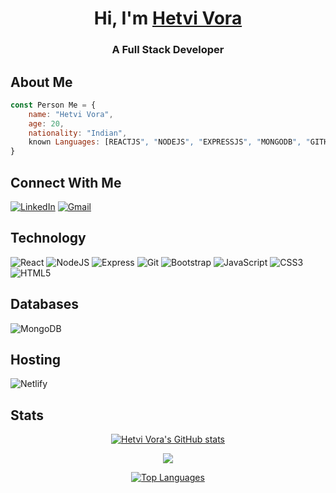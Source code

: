 <h1 align="center">Hi, I'm <a href="https://www.linkedin.com/in/hetvi-vora-664456235" target="_blank"> Hetvi Vora</a></h1>
<h3 align="center">A Full Stack Developer</h3>

## About Me 

```js
const Person Me = {
    name: "Hetvi Vora",
    age: 20,
    nationality: "Indian",
    known Languages: [REACTJS", "NODEJS", "EXPRESSJS", "MONGODB", "GITHUB", "SQLSERVER", "JS", "CSS", "HTML"]
}
```

## Connect With Me 
<a href="https://www.linkedin.com/in/hetvi-vora-664456235"><img alt="LinkedIn" src="https://img.shields.io/badge/linkedin-%230077B5.svg?style=for-the-badge&logo=linkedin&logoColor=white"/></a>
<a href="mailto:hetvivora3007@gmail.com"><img alt="Gmail" src="https://img.shields.io/badge/Gmail-D14836?style=for-the-badge&logo=gmail&logoColor=white"/></a>
  
## Technology
<div align="left">
<img alt="React" src="https://img.shields.io/badge/react-%2320232a.svg?style=for-the-badge&logo=react&logoColor=%2361DAFB"/>
<img alt="NodeJS" src="https://img.shields.io/badge/nodejs-%2343853D.svg?style=for-the-badge&logo=node-js&logoColor=white"/>
<img alt="Express" src="https://img.shields.io/badge/-Express-blue?style=for-the-badge&logo=express"/> 
<img alt="Git" src="https://img.shields.io/badge/GitHub-100000?style=for-the-badge&logo=github&logoColor=white"/>
<img alt="Bootstrap" src="https://img.shields.io/badge/Bootstrap-purple?style=for-the-badge&logo=appveyor"/> 
<img alt="JavaScript" src="https://img.shields.io/badge/javascript-%23323330.svg?style=for-the-badge&logo=javascript&logoColor=%23F7DF1E"/> 
<img alt="CSS3" src="https://img.shields.io/badge/css3-%231572B6.svg?style=for-the-badge&logo=css3&logoColor=white"/> 
<img alt="HTML5" src="https://img.shields.io/badge/html5-%23E34F26.svg?style=for-the-badge&logo=html5&logoColor=white"/>
</div>

## Databases
<div align="left">
    <img alt="MongoDB" src ="https://img.shields.io/badge/-MongoDB-brightgreen?style=for-the-badge&logo=mongodb"/>
</div>

## Hosting
<div align="left">
<img alt="Netlify" src="https://img.shields.io/badge/Netlify-00C7B7?style=for-the-badge&logo=netlify&logoColor=white"/>
</div>

## Stats
<div align="center">
  <p><a href="http://www.github.com/HetviVora3007"><img src="https://github-readme-stats.vercel.app/api?username=HetviVora3007&show_icons=true&hide=&count_private=true&title_color=3382ed&text_color=ffffff&icon_color=3382ed&bg_color=1c1917&hide_border=true&show_icons=true" alt="Hetvi Vora's GitHub stats" /></a></p>
  <p><a href="http://www.github.com/HetviVora3007"><img src="https://github-readme-streak-stats.herokuapp.com/?user=HetviVora3007&stroke=ffffff&background=1c1917&ring=3382ed&fire=3382ed&currStreakNum=ffffff&currStreakLabel=3382ed&sideNums=ffffff&sideLabels=ffffff&dates=ffffff&hide_border=true" /></a></p>
  <p><a href="https://github.com/HetviVora3007" align="left"><img src="https://github-readme-stats.vercel.app/api/top-langs/?username=HetviVora3007&langs_count=10&title_color=3382ed&text_color=ffffff&icon_color=3382ed&bg_color=1c1917&hide_border=true&locale=en&custom_title=Top%20%Languages" alt="Top Languages" /></a></p>
</div>
